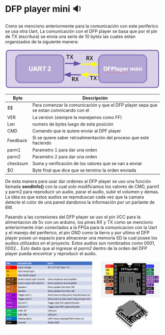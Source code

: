 # DFP player mini :sound:
Como se menciono anteriormente para la comunicación con este periferico se usa otra Uart, La comunicación con el DFP player se basa que por el pin de TX (escritura) se envia una serie de 10 bytes las cuales estan organizados de la siguiente manera:

![Screenshot](/Imagenes/DFP1.jpg)

| Byte | Descripción |
| ------------- | ------------- |
|  $$ | Para comenzar la comunicación y que el DFP player sepa que se estan comnicando con él |
| VER | La version (siempre la manejamos como FF) |
| Len | numero de bytes luego de esta posición |
| CMD | Comando que le quiere enviar al DPF player  |
| Feedback | Si se quiere saber retroalimentación del proceso que este haciendo |
| parm1 | Parametro 1 para dar una orden  |
| parm2 | Parametro 2 para dar una orden  |
| checksum | Suma y verificación de los valores que se van a enviar |
| $O | Byte final que dice que se termino la orden enviada |

De esta manera para usar dar ordenes al DFP player se uso una función llamada **sendInfo()** con la cual solo modificamos los valores de CMD, parm1 y parm2 para reproducir un audio, parar el audio, subir el volumen y demas. La idea es que estos audios se reproduscan cada vez que la camara detecte el color de una pared dandonos la información por un parlante de 8W.

Pasando a las conexiones del DFP player se uso el pin VCC para la alimentacion de 5v con un arduino, los pines RX y TX como se menciono anteriormente irian conectados a la FPGa para la comunicacion con la Uart y el manejo del periferico, el pin GND como la tierra y por ultimo el DFP player posee un espacio para almacenar una memoria SD la cual posee los audios utilizados en el proyecto. Estos audios son nombrados como 0001, 0002... Esto dado que al ingresar el *parm2* dentro de la orden del DFP player pueda encontrar y reproducir el audio.

![Screenshot](/Imagenes/DFP2.jpg)
